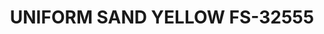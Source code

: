 ---
layout: product
title: "UNIFORM SAND YELLOW FS-32555"
price: "300" 
desc: "Akrilna boja 17mL - Metalik"
img_path: "/assets/img/AMMO.F-510.webp"
brand: "AMMO"
available: false
special_offer: false
new: false
soon: false
cat: "020000"
subcat: "020100"
subsubcat: "020101"
sifra: "AMMO.F-510"
popular: false
---